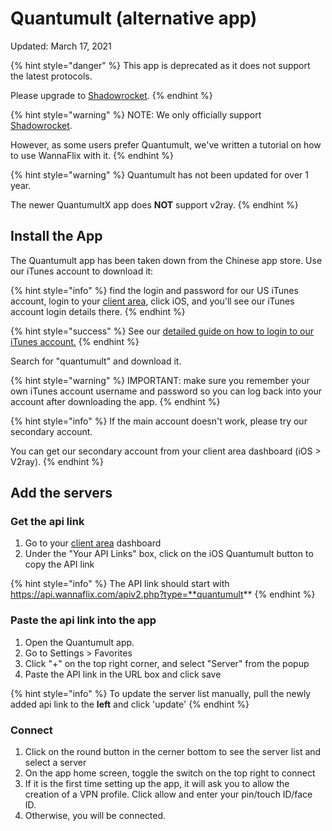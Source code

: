 # Quantumult (alternative app)

Updated: March 17, 2021

{% hint style="danger" %}
This app is deprecated as it does not support the latest protocols.&#x20;

Please upgrade to [Shadowrocket](shadowrocket.md).
{% endhint %}

{% hint style="warning" %}
NOTE: We only officially support [Shadowrocket](shadowrocket.md).

However, as some users prefer Quantumult, we've written a tutorial on how to use WannaFlix with it.
{% endhint %}

{% hint style="warning" %}
Quantumult has not been updated for over 1 year.

The newer QuantumultX app does **NOT** support v2ray.
{% endhint %}

## Install the App

The Quantumult app has been taken down from the Chinese app store. Use our iTunes account to download it:

{% hint style="info" %}
&#x20;find the login and password for our US iTunes account, login to your [client area](https://wannaflix.com/clientarea.php), click iOS, and you'll see our iTunes account login details there.
{% endhint %}

{% hint style="success" %}
See our [detailed guide on how to login to our iTunes account.](../../ios/switching-itunes-account.md)
{% endhint %}

Search for "quantumult" and download it.

{% hint style="warning" %}
IMPORTANT: make sure you remember your own iTunes account username and password so you can log back into your account after downloading the app.
{% endhint %}

{% hint style="info" %}
If the main account doesn't work, please try our secondary account.&#x20;

You can get our secondary account from your client area dashboard (iOS > V2ray).
{% endhint %}

## Add the servers

### Get the api link

1. Go to your [client area](https://wannaflix.com/clientarea.php) dashboard
2. Under the "Your API Links" box, click on the iOS Quantumult button to copy the API link

{% hint style="info" %}
The API link should start with https://api.wannaflix.com/apiv2.php?type=**quantumult**
{% endhint %}

### Paste the api link into the app

1. Open the Quantumult app.
2. Go to Settings > Favorites
3. Click "+" on the top right corner, and select "Server" from the popup
4. Paste the API link in the URL box and click save

{% hint style="info" %}
To update the server list manually, pull the newly added api link to the **left** and click 'update'
{% endhint %}

### **Connect**

1. Click on the round button in the cerner bottom to see the server list and select a server
2. On the app home screen, toggle the switch on the top right to connect
3. If it is the first time setting up the app, it will ask you to allow the creation of a VPN profile. Click allow and enter your pin/touch ID/face ID.
4. Otherwise, you will be connected.
